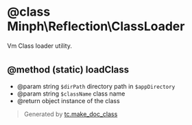 # @class Minph\Reflection\ClassLoader
Vm
Class loader utility.

## @method (static) loadClass
* @param string `$dirPath` directory path in `$appDirectory`
* @param string `$className` class name
* @return object instance of the class




>Generated by [tc.make_doc_class](https://github.com/ISSKJ/toolc-dist/)
